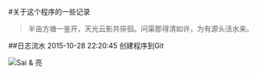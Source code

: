 #关于这个程序的一些记录

> 半亩方塘一鉴开，天光云影共徘徊。问渠那得清如许，为有源头活水来。

##日志流水
2015-10-28 22:20:45  创建程序到Git


![Sai & 亮](http://imgsrc.baidu.com/forum/pic/item/a686c9177f3e67092416a0553bc79f3df8dc5502.jpg)
